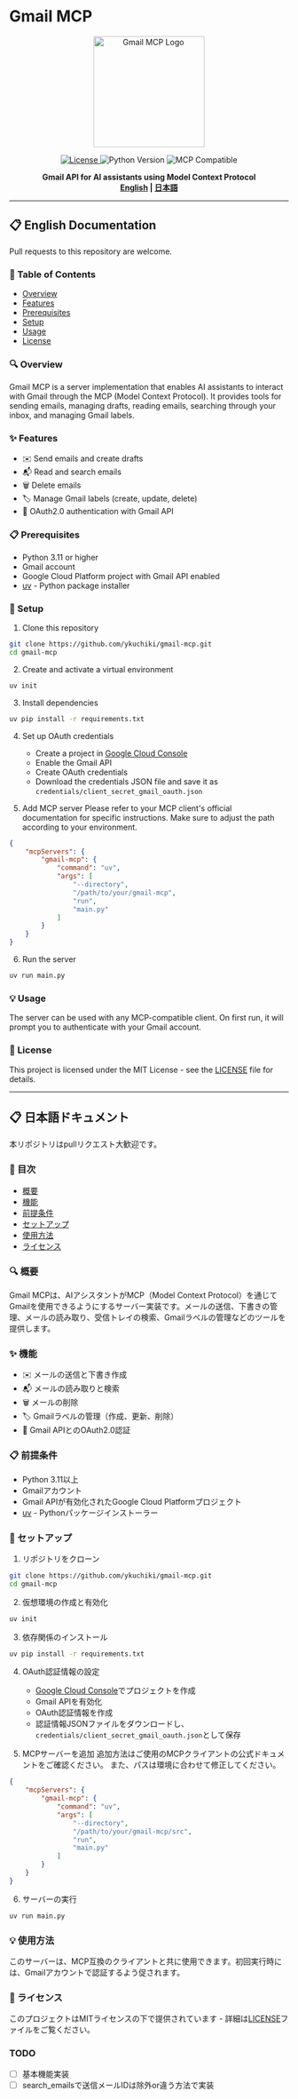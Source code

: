 # Gmail MCP

<p align="center">
  <img src="https://github.com/ykuchiki/gmail-mcp/blob/main/assets/gmail-mcp-logo.png" alt="Gmail MCP Logo" width="200">
</p>

<p align="center">
  <a href="https://github.com/ykuchiki/gmail-mcp/LICENSE">
    <img src="https://img.shields.io/github/license/ykuchiki/gmail-mcp" alt="License">
  </a>
  <img src="https://img.shields.io/badge/python-3.11+-blue.svg" alt="Python Version">
  <img src="https://img.shields.io/badge/MCP-compatible-brightgreen.svg" alt="MCP Compatible">
</p>

<p align="center">
  <b>Gmail API for AI assistants using Model Context Protocol</b><br>
  <b><a href="#english">English</a> | <a href="#japanese">日本語</a></b>
</p>

---

<a id="english"></a>

## 📋 English Documentation

Pull requests to this repository are welcome.

### 📖 Table of Contents
- [Overview](#overview)
- [Features](#features)
- [Prerequisites](#prerequisites)
- [Setup](#setup)
- [Usage](#usage)
- [License](#license)

### 🔍 Overview

Gmail MCP is a server implementation that enables AI assistants to interact with Gmail through the MCP (Model Context Protocol). It provides tools for sending emails, managing drafts, reading emails, searching through your inbox, and managing Gmail labels.

### ✨ Features

- ✉️ Send emails and create drafts
- 📬 Read and search emails 
- 🗑️ Delete emails
- 🏷️ Manage Gmail labels (create, update, delete)
- 🔐 OAuth2.0 authentication with Gmail API

### 📋 Prerequisites

- Python 3.11 or higher
- Gmail account
- Google Cloud Platform project with Gmail API enabled
- [uv](https://github.com/astral-sh/uv) - Python package installer

### 🚀 Setup

1. Clone this repository
```bash
git clone https://github.com/ykuchiki/gmail-mcp.git
cd gmail-mcp
```

2. Create and activate a virtual environment
```bash
uv init
```

3. Install dependencies
```bash
uv pip install -r requirements.txt
```

4. Set up OAuth credentials
   - Create a project in [Google Cloud Console](https://console.cloud.google.com/)
   - Enable the Gmail API
   - Create OAuth credentials
   - Download the credentials JSON file and save it as `credentials/client_secret_gmail_oauth.json`

5. Add MCP server
Please refer to your MCP client's official documentation for specific instructions. Make sure to adjust the path according to your environment.
```json
{
    "mcpServers": {
        "gmail-mcp": {
            "command": "uv",
            "args": [
                "--directory",
                "/path/to/your/gmail-mcp",
                "run",
                "main.py"
            ]
        }
    }
}
```

6. Run the server
```bash
uv run main.py
```

### 💡 Usage

The server can be used with any MCP-compatible client. On first run, it will prompt you to authenticate with your Gmail account.

### 📄 License

This project is licensed under the MIT License - see the [LICENSE](LICENSE) file for details.

---

<a id="japanese"></a>

## 📋 日本語ドキュメント

本リポジトリはpullリクエスト大歓迎です。

### 📖 目次
- [概要](#概要)
- [機能](#機能)
- [前提条件](#前提条件)
- [セットアップ](#セットアップ)
- [使用方法](#使用方法)
- [ライセンス](#ライセンス)

### 🔍 概要

Gmail MCPは、AIアシスタントがMCP（Model Context Protocol）を通じてGmailを使用できるようにするサーバー実装です。メールの送信、下書きの管理、メールの読み取り、受信トレイの検索、Gmailラベルの管理などのツールを提供します。

### ✨ 機能

- ✉️ メールの送信と下書き作成
- 📬 メールの読み取りと検索
- 🗑️ メールの削除
- 🏷️ Gmailラベルの管理（作成、更新、削除）
- 🔐 Gmail APIとのOAuth2.0認証

### 📋 前提条件

- Python 3.11以上
- Gmailアカウント
- Gmail APIが有効化されたGoogle Cloud Platformプロジェクト
- [uv](https://github.com/astral-sh/uv) - Pythonパッケージインストーラー

### 🚀 セットアップ

1. リポジトリをクローン
```bash
git clone https://github.com/ykuchiki/gmail-mcp.git
cd gmail-mcp
```

2. 仮想環境の作成と有効化
```bash
uv init
```

3. 依存関係のインストール
```bash
uv pip install -r requirements.txt
```

4. OAuth認証情報の設定
   - [Google Cloud Console](https://console.cloud.google.com/)でプロジェクトを作成
   - Gmail APIを有効化
   - OAuth認証情報を作成
   - 認証情報JSONファイルをダウンロードし、`credentials/client_secret_gmail_oauth.json`として保存

5. MCPサーバーを追加
追加方法はご使用のMCPクライアントの公式ドキュメントをご確認ください。
また、パスは環境に合わせて修正してください。
```json
{
    "mcpServers": {
        "gmail-mcp": {
            "command": "uv",
            "args": [
                "--directory",
                "/path/to/your/gmail-mcp/src",
                "run",
                "main.py"
            ]
        }
    }
}
```

6. サーバーの実行
```bash
uv run main.py
```

### 💡 使用方法

このサーバーは、MCP互換のクライアントと共に使用できます。初回実行時には、Gmailアカウントで認証するよう促されます。

### 📄 ライセンス

このプロジェクトはMITライセンスの下で提供されています - 詳細は[LICENSE](LICENSE)ファイルをご覧ください。


### TODO
- [ ] 基本機能実装
- [ ] search_emailsで送信メールIDは除外or違う方法で実装